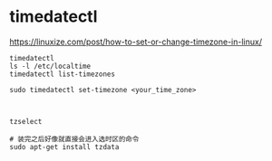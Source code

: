 # timedatectl 


https://linuxize.com/post/how-to-set-or-change-timezone-in-linux/


```
timedatectl
ls -l /etc/localtime
timedatectl list-timezones

sudo timedatectl set-timezone <your_time_zone>



tzselect 

# 装完之后好像就直接会进入选时区的命令
sudo apt-get install tzdata
```